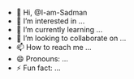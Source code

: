 - 👋 Hi, @I-am-Sadman
- 👀 I’m interested in ...
- 🌱 I’m currently learning ...
- 💞️ I’m looking to collaborate on ...
- 📫 How to reach me ...
- 😄 Pronouns: ...
- ⚡ Fun fact: ...

<!---
I-am-Sadman/I-am-Sadman is a ✨ special ✨ repository because its `README.md` (this file) appears on your GitHub profile.
You can click the Preview link to take a look at your changes.
--->
